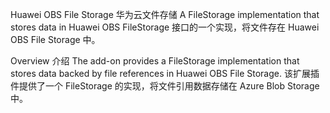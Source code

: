 Huawei OBS File Storage
华为云文件存储
A FileStorage implementation that stores data in Huawei OBS FileStorage 接口的一个实现，将文件存在 Huawei OBS File Storage 中。

Overview
介绍
The add-on provides a FileStorage implementation that stores data backed by file references in Huawei OBS File Storage. 该扩展插件提供了一个 FileStorage 的实现，将文件引用数据存储在 Azure Blob Storage 中。
